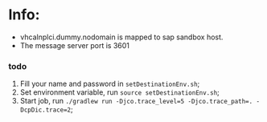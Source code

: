 # Info: 

* vhcalnplci.dummy.nodomain is mapped to sap sandbox host.
* The message server port is 3601

### todo
1. Fill your name and password in `setDestinationEnv.sh`;
2. Set environment variable, run `source setDestinationEnv.sh`;
3. Start job, run `./gradlew run -Djco.trace_level=5 -Djco.trace_path=. -DcpDic.trace=2`;


